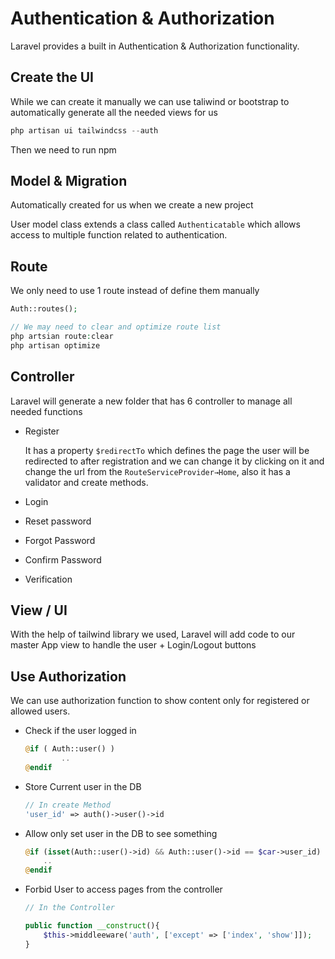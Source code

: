 # Authentication & Authorization

Laravel provides a built in Authentication & Authorization functionality.

## Create the UI

While we can create it manually we can use taliwind or bootstrap to automatically generate all the needed views for us

```php
php artisan ui tailwindcss --auth
```

Then we need to run npm 

## Model & Migration

Automatically created for us when we create a new project

User model class extends a class called `Authenticatable`  which allows access to multiple function related to authentication.

## Route

We only need to use 1 route instead of define them manually

```php
Auth::routes(); 

// We may need to clear and optimize route list
php artsian route:clear
php artisan optimize
```

## Controller

Laravel will generate a new folder that has 6 controller to manage all needed functions 

- Register
    
    It has a property `$redirectTo` which defines the page the user will be redirected to after registration and we can change it by clicking on it and change the url from the `RouteServiceProvider→Home`, also it has a validator and create methods.
    
- Login
- Reset password
- Forgot Password
- Confirm Password
- Verification

## View / UI

With the help of tailwind library we used, Laravel will add code to our master App view to handle the user + Login/Logout buttons

## Use Authorization

We can use authorization function to show content only for registered or allowed users.

- Check if the user logged in
    
    ```php
    @if ( Auth::user() )
    		..
    @endif
    ```
    
- Store Current user in the DB
    
    ```php
    // In create Method
    'user_id' => auth()->user()->id
    ```
    
- Allow only set user in the DB to see something
    
    ```php
    @if (isset(Auth::user()->id) && Auth::user()->id == $car->user_id)
    	..
    @endif
    ```
    
- Forbid User to access pages from the controller
    
    ```php
    // In the Controller
    
    public function __construct(){
    	$this->middleeware('auth', ['except' => ['index', 'show']]);
    }
    ```
